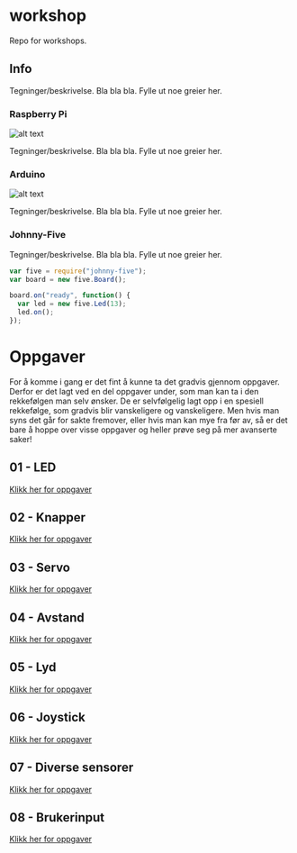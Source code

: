 # workshop
Repo for workshops.

## Info
Tegninger/beskrivelse. Bla bla bla. Fylle ut noe greier her.

### Raspberry Pi
![alt text](https://www.raspberrypi.org/wp-content/uploads/2015/01/Pi2ModB1GB_-comp.jpeg "Raspberry Pi")

Tegninger/beskrivelse. Bla bla bla. Fylle ut noe greier her.

### Arduino
![alt text](https://www.arduino.cc/en/uploads/Products/Uno.jpg "Raspberry Pi")

Tegninger/beskrivelse. Bla bla bla. Fylle ut noe greier her.

### Johnny-Five
Tegninger/beskrivelse. Bla bla bla. Fylle ut noe greier her.

```javascript
var five = require("johnny-five");
var board = new five.Board();

board.on("ready", function() {
  var led = new five.Led(13);
  led.on();
});
```

# Oppgaver
For å komme i gang er det fint å kunne ta det gradvis gjennom oppgaver. Derfor er det lagt ved en del oppgaver under, som man kan ta i den rekkefølgen man selv ønsker. De er selvfølgelig lagt opp i en spesiell rekkefølge, som gradvis blir vanskeligere og vanskeligere. Men hvis man syns det går for sakte fremover, eller hvis man kan mye fra før av, så er det bare å hoppe over visse oppgaver og heller prøve seg på mer avanserte saker!

## 01 - LED
[Klikk her for oppgaver](https://github.com/vegardga/workshop/blob/master/oppgaver/01_led.md)

## 02 - Knapper
[Klikk her for oppgaver](https://github.com/vegardga/workshop/blob/master/oppgaver/02_knapper.md)

## 03 - Servo
[Klikk her for oppgaver](https://github.com/vegardga/workshop/blob/master/oppgaver/03_servo.md)

## 04 - Avstand
[Klikk her for oppgaver](https://github.com/vegardga/workshop/blob/master/oppgaver/04_proximity.md)

## 05 - Lyd
[Klikk her for oppgaver](https://github.com/vegardga/workshop/blob/master/oppgaver/05_piezo.md)

## 06 - Joystick
[Klikk her for oppgaver](https://github.com/vegardga/workshop/blob/master/oppgaver/06_joystick.md)

## 07 - Diverse sensorer
[Klikk her for oppgaver](https://github.com/vegardga/workshop/blob/master/oppgaver/07_sensors.md)

## 08 - Brukerinput
[Klikk her for oppgaver](https://github.com/vegardga/workshop/blob/master/oppgaver/08_repl.md)
